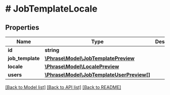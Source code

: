 # # JobTemplateLocale

## Properties

Name | Type | Description | Notes
------------ | ------------- | ------------- | -------------
**id** | **string** |  | [optional] 
**job_template** | [**\Phrase\Model\JobTemplatePreview**](JobTemplatePreview.md) |  | [optional] 
**locale** | [**\Phrase\Model\LocalePreview**](LocalePreview.md) |  | [optional] 
**users** | [**\Phrase\Model\JobTemplateUserPreview[]**](JobTemplateUserPreview.md) |  | [optional] 

[[Back to Model list]](../../README.md#documentation-for-models) [[Back to API list]](../../README.md#documentation-for-api-endpoints) [[Back to README]](../../README.md)


